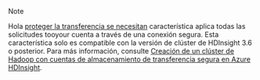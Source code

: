 > [!NOTE]
> Hola [proteger la transferencia se necesitan](../articles/storage/common/storage-require-secure-transfer.md) característica aplica todas las solicitudes tooyour cuenta a través de una conexión segura. Esta característica solo es compatible con la versión de clúster de HDInsight 3.6 o posterior. Para más información, consulte [Creación de un clúster de Hadoop con cuentas de almacenamiento de transferencia segura en Azure HDInsight](../articles/hdinsight/hdinsight-hadoop-create-linux-clusters-with-secure-transfer-storage.md).
